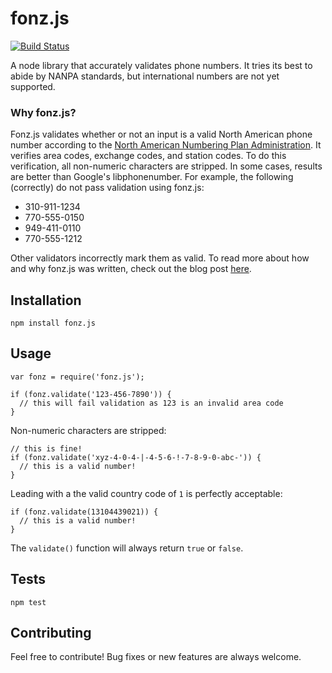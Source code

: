 fonz.js
=========

[![Build Status](https://travis-ci.org/dvx/fonz.js.svg?branch=master)](https://travis-ci.org/dvx/fonz.js)

A node library that accurately validates phone numbers. It tries its best to abide by NANPA standards, but international numbers are not yet supported.

### Why fonz.js?
Fonz.js validates whether or not an input is a valid North American phone number according to the [North American Numbering Plan Administration](https://www.nationalnanpa.com/index.html). It verifies area codes, exchange codes, and station codes. To do this verification, all non-numeric characters are stripped. In some cases, results are better than Google's libphonenumber. For example, the following (correctly) do not pass validation using fonz.js:

- 310-911-1234
- 770-555-0150
- 949-411-0110
- 770-555-1212

Other validators incorrectly mark them as valid. To read more about how and why fonz.js was written, check out the blog post [here](https://dvt.name/2017/04/25/fonz-js-a-better-phone-verification-library/).

## Installation

  `npm install fonz.js`

## Usage

    var fonz = require('fonz.js');

    if (fonz.validate('123-456-7890')) {
      // this will fail validation as 123 is an invalid area code
    }
    
    
  Non-numeric characters are stripped:
  
    // this is fine!
    if (fonz.validate('xyz-4-0-4-|-4-5-6-!-7-8-9-0-abc-')) { 
      // this is a valid number!
    }
    
  Leading with a the valid country code of `1` is perfectly acceptable:
  
    if (fonz.validate(13104439021)) { 
      // this is a valid number!
    }
  
  The `validate()` function will always return `true` or `false`.


## Tests

  `npm test`


## Contributing

Feel free to contribute! Bug fixes or new features are always welcome.
